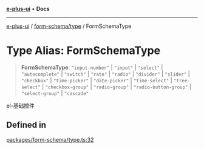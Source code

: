 [**e-plus-ui**](../../../README.md) • **Docs**

***

[e-plus-ui](../../../modules.md) / [form-schema/type](../README.md) / FormSchemaType

# Type Alias: FormSchemaType

> **FormSchemaType**: `"input-number"` \| `"input"` \| `"select"` \| `"autocomplete"` \| `"switch"` \| `"rate"` \| `"radio"` \| `"divider"` \| `"slider"` \| `"checkbox"` \| `"time-picker"` \| `"date-picker"` \| `"time-select"` \| `"tree-select"` \| `"checkbox-group"` \| `"radio-group"` \| `"radio-button-group"` \| `"select-group"` \| `"cascade"`

el-基础控件

## Defined in

[packages/form-schema/type.ts:32](https://github.com/c-eqian/e-plus-ui/blob/583356870441cbe8e3c917dfd7ad56ce5ac6f88a/packages/form-schema/type.ts#L32)
